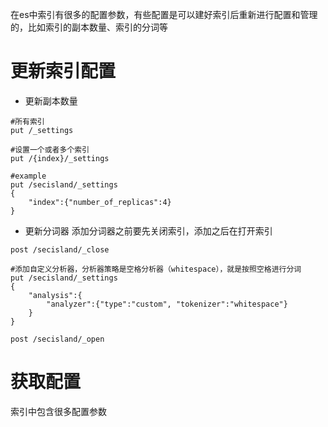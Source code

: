 在es中索引有很多的配置参数，有些配置是可以建好索引后重新进行配置和管理的，比如索引的副本数量、索引的分词等

# 更新索引配置
* 更新副本数量
```
#所有索引
put /_settings  

#设置一个或者多个索引
put /{index}/_settings

#example
put /secisland/_settings
{
    "index":{"number_of_replicas":4}
}
```

* 更新分词器
添加分词器之前要先关闭索引，添加之后在打开索引
```
post /secisland/_close

#添加自定义分析器，分析器策略是空格分析器（whitespace），就是按照空格进行分词
put /secisland/_settings
{
    "analysis":{
        "analyzer":{"type":"custom", "tokenizer":"whitespace"}
    }
}

post /secisland/_open

```


# 获取配置

索引中包含很多配置参数


